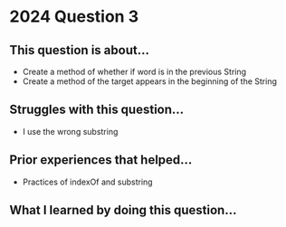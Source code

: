 # 2024 Question 3

## This question is about...
- Create a method of whether if word is in the previous String
- Create a method of the target appears in the beginning of the String

## Struggles with this question...
- I use the wrong substring

## Prior experiences that helped...
- Practices of indexOf and substring

## What I learned by doing this question...
